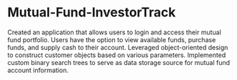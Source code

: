 # Mutual-Fund-InvestorTrack
Created an application that allows users to login and access their mutual fund portfolio. Users have the option to view available funds, purchase funds, and supply cash to their account. Leveraged object-oriented design to construct customer objects based on various parameters. Implemented custom binary search trees to serve as data storage source for mutual fund account information.

